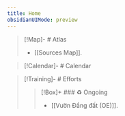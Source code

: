 ```yaml
---
title: Home
obsidianUIMode: preview
---
```


> [!Map]- # Atlas
> -  [[Sources Map]].

> [!Calendar]- # Calendar

> [!Training]- # Efforts
> > [!Box]+ ### ♻️ Ongoing
> > -  [[Vườn Đắng đất (OE)]].



